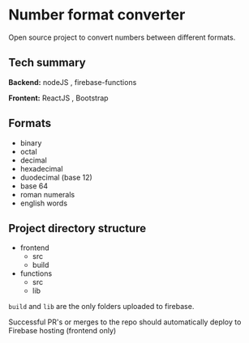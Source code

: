 # Number format converter
Open source project to convert numbers between different formats.

## Tech summary
**Backend:** nodeJS , firebase-functions

**Frontent:** ReactJS , Bootstrap

## Formats
- binary
- octal
- decimal
- hexadecimal
- duodecimal (base 12)
- base 64
- roman numerals
- english words

## Project directory structure
 - frontend
    - src
    - build
 - functions
    - src
    - lib

`build` and `lib` are the only folders uploaded to firebase. 

Successful PR's or merges to the repo should automatically deploy to Firebase hosting (frontend only)
